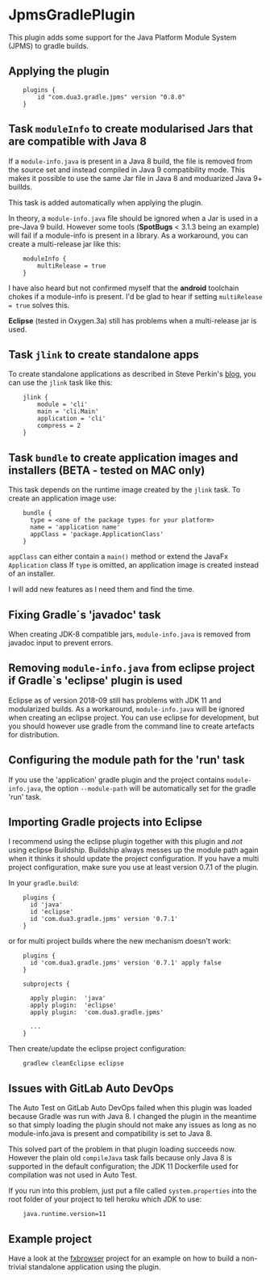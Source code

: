 # JpmsGradlePlugin
This plugin adds some support for the Java Platform Module System (JPMS) to gradle builds.

## Applying the plugin

```
    plugins {
        id "com.dua3.gradle.jpms" version "0.8.0"
    }
```

## Task `moduleInfo` to create modularised Jars that are compatible with Java 8

If a `module-info.java` is present in a Java 8 build, the file is removed from the source set and instead compiled in Java 9 compatibility mode. This makes it possible to use the same Jar file in Java 8 and moduarized Java 9+ buillds.

This task is added automatically when applying the plugin.

In theory, a `module-info.java` file should be ignored when a Jar is used in a pre-Java 9 build. However some tools (**SpotBugs** < 3.1.3 being an example) will fail if a module-info is present in a library. As a workaround, you can create a multi-release jar like this:

```
    moduleInfo {
        multiRelease = true
    }
```

I have also heard but not confirmed myself that the **android** toolchain chokes if a module-info is present. I'd be glad to hear if setting `multiRelease = true` solves this.

**Eclipse** (tested in Oxygen.3a) still has problems when a multi-release jar is used.

## Task `jlink` to create standalone apps

To create standalone applications as described in Steve Perkin's [blog](https://steveperkins.com/using-java-9-modularization-to-ship-zero-dependency-native-apps/), you can use the `jlink` task like this:

```
    jlink {
        module = 'cli'
        main = 'cli.Main'
        application = 'cli'
        compress = 2
    }
```

## Task `bundle` to create application images and installers (BETA - tested on MAC only)

This task depends on the runtime image created by the `jlink` task. To create an application image use:

```
    bundle {
      type = <one of the package types for your platform>
      name = 'application name'
      appClass = 'package.ApplicationClass'
    }
```

`appClass` can either contain a `main()` method or extend the JavaFx `Application` class
If `type` is omitted, an application image is created instead of an installer.

I will add new features as I need them and find the time.

## Fixing Gradle´s 'javadoc' task

When creating JDK-8 compatible jars, `module-info.java` is removed from javadoc input to prevent errors.

## Removing `module-info.java` from eclipse project if Gradle`s 'eclipse' plugin is used

Eclipse as of version 2018-09 still has problems with JDK 11 and modularized builds. As a workaround, `module-info.java` will be ignored when creating an eclipse project. You can use eclipse for development, but you should however use gradle from the command line to create artefacts for distribution.

## Configuring the module path for the 'run' task

If you use the 'application' gradle plugin and the project contains `module-info.java`, the option `--module-path` will be automatically set for the gradle 'run' task.

## Importing Gradle projects into Eclipse

I recommend using the eclipse plugin together with this plugin and  *not* using eclipse Buildship. Buildship always messes up the module path again when it thinks it should update the project configuration. If you have a multi project configuration, make sure you use at least version 0.7.1 of the plugin.

In your `gradle.build`:

```
    plugins {
      id 'java'
      id 'eclipse'
      id 'com.dua3.gradle.jpms' version '0.7.1'
    }
```

or for multi project builds where the new mechanism doesn't work:

```
    plugins {
      id 'com.dua3.gradle.jpms' version '0.7.1' apply false
    }
    
    subprojects {
    
      apply plugin:  'java'
      apply plugin:  'eclipse'
      apply plugin:  'com.dua3.gradle.jpms'
      
      ...
    }
```

Then create/update the eclipse project configuration:

```
    gradlew cleanEclipse eclipse
```

## Issues with GitLab Auto DevOps

The Auto Test on GitLab Auto DevOps failed when this plugin was loaded because Gradle was run with Java 8. I changed the plugin in the meantime so that simply loading the plugin should not make any issues as long as no module-info.java is present and compatibility is set to Java 8.

This solved part of the problem in that plugin loading succeeds now. However the plain old `compileJava` task fails because only Java 8 is supported in the default configuration; the JDK 11 Dockerfile used for compilation was not used in Auto Test.

If you run into this problem, just put a file called `system.properties` into the root folder of your project to tell heroku which JDK to use:

```
    java.runtime.version=11
```

## Example project

Have a look at the [fxbrowser](https://github.com/xzel23/fxbrowser) project for an example on how to build a non-trivial standalone application using the plugin.
